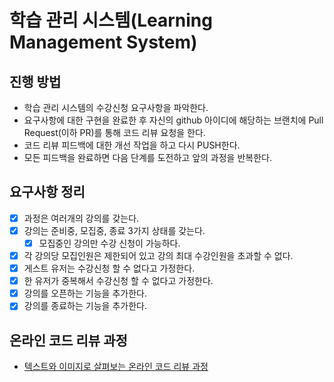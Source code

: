# 학습 관리 시스템(Learning Management System)
## 진행 방법
* 학습 관리 시스템의 수강신청 요구사항을 파악한다.
* 요구사항에 대한 구현을 완료한 후 자신의 github 아이디에 해당하는 브랜치에 Pull Request(이하 PR)를 통해 코드 리뷰 요청을 한다.
* 코드 리뷰 피드백에 대한 개선 작업을 하고 다시 PUSH한다.
* 모든 피드백을 완료하면 다음 단계를 도전하고 앞의 과정을 반복한다.

## 요구사항 정리
- [x] 과정은 여러개의 강의를 갖는다.
- [x] 강의는 준비중, 모집중, 종료 3가지 상태를 갖는다.
  - [x] 모집중인 강의만 수강 신청이 가능하다.
- [x] 각 강의당 모집인원은 제한되어 있고 강의 최대 수강인원을 초과할 수 없다.
- [x] 게스트 유저는 수강신청 할 수 없다고 가정한다.
- [x] 한 유저가 중복해서 수강신청 할 수 없다고 가정한다.
- [x] 강의를 오픈하는 기능을 추가한다.
- [x] 강의를 종료하는 기능을 추가한다.

## 온라인 코드 리뷰 과정
* [텍스트와 이미지로 살펴보는 온라인 코드 리뷰 과정](https://github.com/next-step/nextstep-docs/tree/master/codereview)